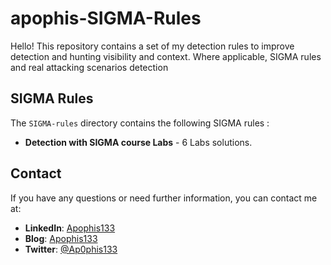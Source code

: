 # apophis-SIGMA-Rules
Hello! This repository contains a set of my detection rules to improve detection and hunting visibility and context. Where applicable, SIGMA rules and real attacking scenarios detection



## SIGMA Rules

The `SIGMA-rules` directory contains the following SIGMA rules :
- **Detection with SIGMA course Labs** - 6 Labs solutions.



## Contact

If you have any questions or need further information, you can contact me at:

- **LinkedIn**: [Apophis133](https://www.linkedin.com/in/apophis133)
- **Blog**: [Apophis133](https://apophis133.medium.com)
- **Twitter**: [@Ap0phis133](https://x.com/Ap0phis133)
